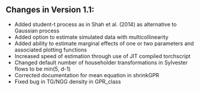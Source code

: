 ## Changes in Version 1.1:
  - Added student-t process as in Shah et al. (2014) as alternative to Gaussian process
  - Added option to estimate simulated data with multicollinearity
  - Added ability to estimate marginal effects of one or two parameters and associated plotting functions
  - Increased speed of estimation through use of JIT compiled torchscript
  - Changed default number of householder transformations in Sylvester flows to be min(5, d-1)
  - Corrected documentation for mean equation in shrinkGPR
  - Fixed bug in TG/NGG density in GPR_class
